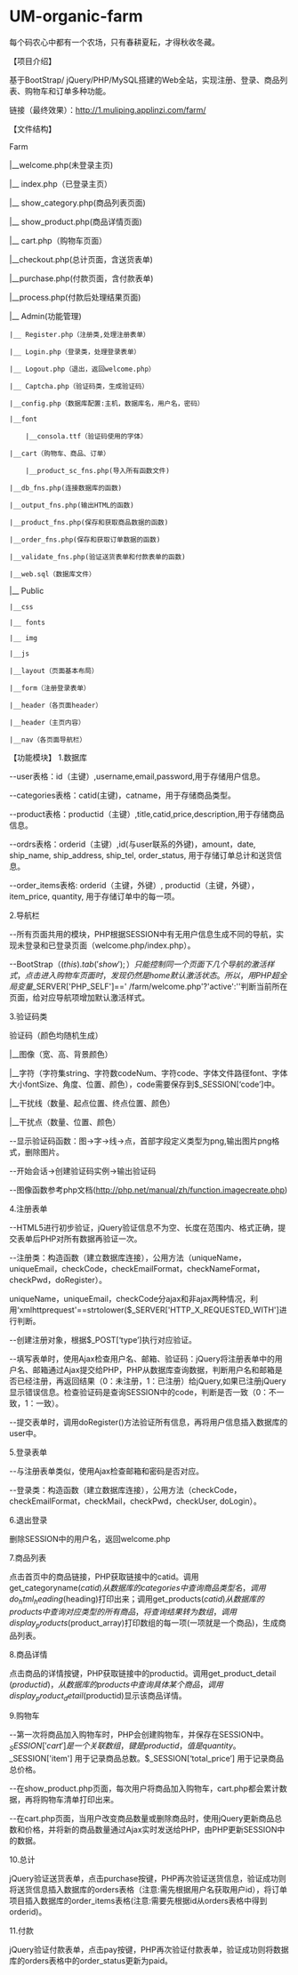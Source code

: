 # UM-organic-farm

每个码农心中都有一个农场，只有春耕夏耘，才得秋收冬藏。

【项目介绍】

基于BootStrap/ jQuery/PHP/MySQL搭建的Web全站，实现注册、登录、商品列表、购物车和订单多种功能。

链接（最终效果）：http://1.muliping.applinzi.com/farm/ 


【文件结构】

Farm

|__welcome.php(未登录主页)

|__ index.php（已登录主页）

|__ show_category.php(商品列表页面)

|__ show_product.php(商品详情页面)

|__ cart.php（购物车页面）

|__checkout.php(总计页面，含送货表单)

|__purchase.php(付款页面，含付款表单)

|__process.php(付款后处理结果页面)


|__ Admin(功能管理)

	|__ Register.php（注册类,处理注册表单）
	
	|__ Login.php（登录类，处理登录表单）
	
	|__ Logout.php（退出，返回welcome.php）
	
	|__ Captcha.php（验证码类，生成验证码）
	
	|__config.php（数据库配置:主机，数据库名，用户名，密码）
	
	|__font
	
		|__consola.ttf（验证码使用的字体）
		
	|__cart（购物车、商品、订单）
	
		|__product_sc_fns.php(导入所有函数文件)
		
	|__db_fns.php(连接数据库的函数)
	
	|__output_fns.php(输出HTML的函数)
	
	|__product_fns.php(保存和获取商品数据的函数)
	
	|__order_fns.php(保存和获取订单数据的函数)
	
	|__validate_fns.php(验证送货表单和付款表单的函数)
	
	|__web.sql（数据库文件）

|__ Public

	|__css
	
	|__ fonts
	
	|__ img
	
	|__js
	
	|__layout（页面基本布局）
	
	|__form（注册登录表单）
	
	|__header（各页面header）
	
	|__header（主页内容）
	
	|__nav（各页面导航栏）
	
	
【功能模块】
1.数据库

--user表格：id（主键）,username,email,password,用于存储用户信息。

--categories表格：catid(主键)，catname，用于存储商品类型。

--product表格：productid（主键）,title,catid,price,description,用于存储商品信息。

--ordrs表格：orderid（主键）,id(与user联系的外键)，amount，date, ship_name, ship_address, ship_tel, order_status, 用于存储订单总计和送货信息。

--order_items表格: orderid（主键，外键）, productid（主键，外键），item_price, quantity, 用于存储订单中的每一项。

2.导航栏

--所有页面共用的模块，PHP根据SESSION中有无用户信息生成不同的导航，实现未登录和已登录页面（welcome.php/index.php）。

--BootStrap（$(this).tab('show');）只能控制同一个页面下几个导航的激活样式，点击进入购物车页面时，发现仍然是home默认激活状态。所以，用PHP超全局变量$_SERVER['PHP_SELF']==' /farm/welcome.php'?'active':''判断当前所在页面，给对应导航项增加默认激活样式。

3.验证码类

验证码（颜色均随机生成）

|__图像（宽、高、背景颜色）

|__字符（字符集string、字符数codeNum、字符code、字体文件路径font、字体大小fontSize、角度、位置、颜色），code需要保存到$_SESSION[‘code’]中。

|__干扰线（数量、起点位置、终点位置、颜色）

|__干扰点（数量、位置、颜色）

--显示验证码函数：图->字->线->点，首部字段定义类型为png,输出图片png格式，删除图片。

--开始会话->创建验证码实例->输出验证码

--图像函数参考php文档(http://php.net/manual/zh/function.imagecreate.php)

4.注册表单

--HTML5进行初步验证，jQuery验证信息不为空、长度在范围内、格式正确，提交表单后PHP对所有数据再验证一次。

--注册类：构造函数（建立数据库连接），公用方法（uniqueName，uniqueEmail，checkCode，checkEmailFormat，checkNameFormat，checkPwd，doRegister）。

uniqueName，uniqueEmail，checkCode分ajax和非ajax两种情况，利用‘xmlhttprequest'==strtolower($_SERVER['HTTP_X_REQUESTED_WITH']进行判断。

--创建注册对象，根据$_POST[‘type’]执行对应验证。

--填写表单时，使用Ajax检查用户名、邮箱、验证码：jQuery将注册表单中的用户名、邮箱通过Ajax提交给PHP，PHP从数据库查询数据，判断用户名和邮箱是否已经注册，再返回结果（0：未注册，1：已注册）给jQuery,如果已注册jQuery显示错误信息。检查验证码是查询SESSION中的code，判断是否一致（0：不一致，1：一致）。

--提交表单时，调用doRegister()方法验证所有信息，再将用户信息插入数据库的user中。

5.登录表单

--与注册表单类似，使用Ajax检查邮箱和密码是否对应。

--登录类：构造函数（建立数据库连接），公用方法（checkCode，checkEmailFormat，checkMail，checkPwd，checkUser, doLogin）。

6.退出登录

删除SESSION中的用户名，返回welcome.php

7.商品列表

点击首页中的商品链接，PHP获取链接中的catid。调用get_categoryname($catid) 从数据库的categories中查询商品类型名，调用do_html_heading($heading)打印出来；调用get_products($catid)从数据库的products中查询对应类型的所有商品，将查询结果转为数组，调用display_products($product_array)打印数组的每一项(一项就是一个商品)，生成商品列表。

8.商品详情

点击商品的详情按键，PHP获取链接中的productid。调用get_product_detail ($productid)，从数据库的products中查询具体某个商品，调用display_product_detail($productid)显示该商品详情。

9.购物车

--第一次将商品加入购物车时，PHP会创建购物车，并保存在SESSION中。$_SESSION['cart']是一个关联数组，键是productid，值是quantity。$_SESSION['item'] 用于记录商品总数。$_SESSION[‘total_price’] 用于记录商品总价格。

--在show_product.php页面，每次用户将商品加入购物车，cart.php都会累计数据，再将购物车清单打印出来。

--在cart.php页面，当用户改变商品数量或删除商品时，使用jQuery更新商品总数和价格，并将新的商品数量通过Ajax实时发送给PHP，由PHP更新SESSION中的数据。

10.总计

jQuery验证送货表单，点击purchase按键，PHP再次验证送货信息，验证成功则将送货信息插入数据库的orders表格（注意:需先根据用户名获取用户id），将订单项目插入数据库的order_items表格(注意:需要先根据id从orders表格中得到orderid)。

11.付款

jQuery验证付款表单，点击pay按键，PHP再次验证付款表单，验证成功则将数据库的orders表格中的order_status更新为paid。
